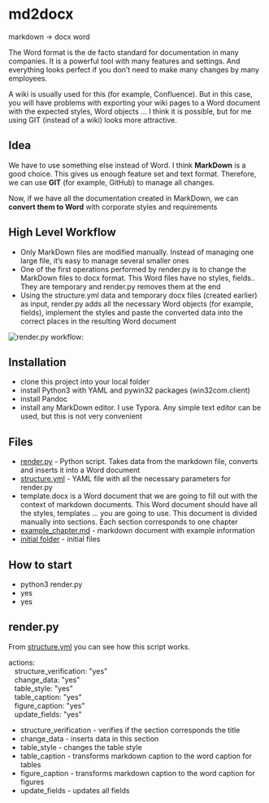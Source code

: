 # md2docx
markdown -> docx word 

The Word format is the de facto standard for documentation in many companies. It is a powerful tool with many features and settings. And everything looks perfect if you don’t need to make many changes by many employees. 

A wiki is usually used for this (for example, Confluence). But in this case, you will have problems with exporting your wiki pages to a Word document with the expected styles, Word objects ... I think it is possible, but for me using GIT (instead of a wiki) looks more attractive.

## Idea

We have to use something else instead of Word. I think __MarkDown__ is a good choice. This gives us enough feature set and text format. Therefore, we can use __GIT__ (for example, GitHub) to manage all changes. 

Now, if we have all the documentation created in MarkDown, we can __convert them to Word__ with corporate styles and requirements

## High Level Workflow

- Only MarkDown files are modified manually. Instead of managing one large file, it’s easy to manage several smaller ones
- One of the first operations performed by render.py is to change the MarkDown files to docx format. This Word files have no styles, fields.. They are temporary and render.py removes them at the end
- Using the structure.yml data and temporary docx files (created earlier) as input, render.py adds all the necessary Word objects (for example, fields), implement the styles and paste the converted data into the correct places in the resulting Word document

![render.py workflow:](https://github.com/nihole/md2docx/blob/master/media/md2word_work_flow.png)

## Installation
- clone this project into your local folder
- install Python3 with YAML and pywin32 packages (win32com.client)
- install Pandoc
- install any MarkDown editor. I use Typora. Any simple text editor can be used, but this is not very convenient

## Files
- <a href="https://github.com/nihole/md2docx/blob/master/render.py">render.py</a> - Python script. Takes data from the markdown file, converts and inserts it into a Word document
- <a href="https://github.com/nihole/md2docx/blob/master/structure.yml">structure.yml</a> - YAML file with all the necessary parameters for render.py
- template.docx is a Word document that we are going to fill out with the context of markdown documents. This Word document should have all the styles, templates ... you are going to use. This document is divided manually into sections. Each section corresponds to one chapter
- <a href="https://github.com/nihole/md2docx/blob/master/example_chapter.md">example_chapter.md</a> - markdown document with example information
- <a href="https://github.com/nihole/md2docx/tree/master/initial">initial folder</a> - initial files

## How to start
- python3 render.py
- yes
- yes

## render.py

From <a href="https://github.com/nihole/md2docx/blob/master/structure.yml">structure.yml</a> you can see how this script works.

actions:  
&nbsp;&nbsp; structure_verification: "yes"  
&nbsp;&nbsp; change_data: "yes"  
&nbsp;&nbsp; table_style: "yes"  
&nbsp;&nbsp; table_caption: "yes"  
&nbsp;&nbsp; figure_caption: "yes"  
&nbsp;&nbsp; update_fields: "yes"  
    
- structure_verification - verifies if the section corresponds the title
- change_data - inserts data in this section
- table_style - changes the table style
- table_caption - transforms markdown caption to the word caption for tables
- figure_caption - transforms markdown caption to the word caption for figures
- update_fields - updates all fields


